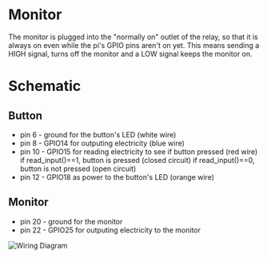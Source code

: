 # Monitor 
The monitor is plugged into the "normally on" outlet of the relay, so that it is always on even while the pi's GPIO pins aren't on yet. This means sending a HIGH signal, turns off the monitor and a LOW signal keeps the monitor on.

# Schematic
## Button
* pin 6 - ground for the button's LED (white wire)
* pin 8 - GPIO14 for outputing electricity (blue wire)
* pin 10 - GPIO15 for reading electricity to see if button pressed (red wire)
    if read_input()==1, button is pressed (closed circuit)
    if read_input()==0, button is not pressed (open circuit)
* pin 12 - GPIO18 as power to the button's LED (orange wire)
## Monitor
* pin 20 - ground for the monitor
* pin 22 - GPIO25 for outputing electricity to the monitor

![Wiring Diagram](https://i.imgur.com/GbXoAHr.jpeg)

